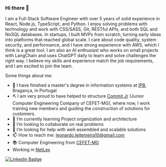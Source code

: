 ### Hi there 👋

I am a Full-Stack Software Engineer with over 5 years of solid experience in React, Node.js, TypeScript, and Python. I enjoy solving problems with technology and work with CSS/SASS, Git, RESTful APIs, and both SQL and NoSQL databases. In startups, I built MVPs from scratch, turning early ideas into platforms that reached global scale. I care about code quality, system security, and performance, and I have strong experience with AWS, which I think is a great tool. I am also an AI enthusiast who works on small projects with LangChain and uses ChatGPT daily to learn and solve challenges the right way. I believe my skills and experience match the job requirements, and I am excited to join the team.

Some things about me:

- 🔭 I have finished a master's degree in information systems at [IPB](https://portal3.ipb.pt/index.php/pt/ipb), Bragança, in Portugal 
- ⛏ I am very proud to have helped to structure [Commit Jr](https://commitjr.com) (Junior Computer Engineering Company of CEFET-MG), where now, I work training new members and guiding the construction of solutions for customers.
- 🌱 I’m currently learning Project organization and architecture
- 👥 I’m looking to collaborate on real problems
- 🤔 I’m looking for help with well-assembled and scalable solutions
- 📫 How to reach me: leonardo.leitemeira10@gmail.com
- 📚 Computer Engineering from [CEFET-MG](https://www.cefetmg.br)
- Working in [NetLex](https://netlex.io/)

[![Linkedin Badge](https://img.shields.io/badge/LinkedIn-0077B5?style=for-the-badge&logo=linkedin&logoColor=white&link=www.linkedin.com/in/leonardo-leite-556843159)](https://www.linkedin.com/in/leonardoleitedigital)

